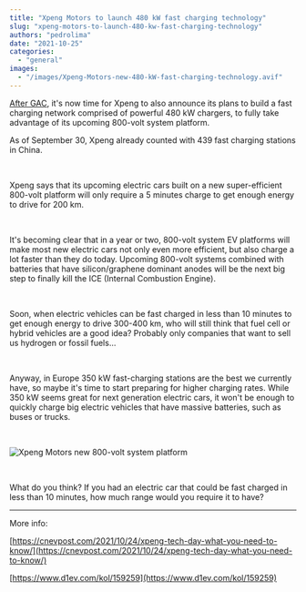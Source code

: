```yaml
---
title: "Xpeng Motors to launch 480 kW fast charging technology"
slug: "xpeng-motors-to-launch-480-kw-fast-charging-technology"
authors: "pedrolima"
date: "2021-10-25"
categories: 
  - "general"
images: 
  - "/images/Xpeng-Motors-new-480-kW-fast-charging-technology.avif"
---
```


[After GAC](/2021/07/30/gac-aion-with-fast-charging-speed-comparable-to-refueling/), it's now time for Xpeng to also announce its plans to build a fast charging network comprised of powerful 480 kW chargers, to fully take advantage of its upcoming 800-volt system platform.

As of September 30, Xpeng already counted with 439 fast charging stations in China.

 

Xpeng says that its upcoming electric cars built on a new super-efficient 800-volt platform will only require a 5 minutes charge to get enough energy to drive for 200 km.

 

It's becoming clear that in a year or two, 800-volt system EV platforms will make most new electric cars not only even more efficient, but also charge a lot faster than they do today. Upcoming 800-volt systems combined with batteries that have silicon/graphene dominant anodes will be the next big step to finally kill the ICE (Internal Combustion Engine).

 

Soon, when electric vehicles can be fast charged in less than 10 minutes to get enough energy to drive 300-400 km, who will still think that fuel cell or hybrid vehicles are a good idea? Probably only companies that want to sell us hydrogen or fossil fuels...

 

Anyway, in Europe 350 kW fast-charging stations are the best we currently have, so maybe it's time to start preparing for higher charging rates. While 350 kW seems great for next generation electric cars, it won't be enough to quickly charge big electric vehicles that have massive batteries, such as buses or trucks.

 

![Xpeng Motors new 800-volt system platform](images/Xpeng-Motors-new-800-volt-system-platform.avif)

 

What do you think? If you had an electric car that could be fast charged in less than 10 minutes, how much range would you require it to have?

---

More info:

[https://cnevpost.com/2021/10/24/xpeng-tech-day-what-you-need-to-know/](https://cnevpost.com/2021/10/24/xpeng-tech-day-what-you-need-to-know/)

[https://www.d1ev.com/kol/159259](https://www.d1ev.com/kol/159259)
